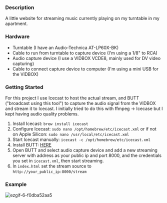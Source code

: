 ### Description
A little website for streaming music currently playing on my turntable in my apartment.

### Hardware
- Turntable (I have an Audio-Technica AT-LP60X-BK)
- Cable to run from turntable to capture device (I'm using a 1/8" to RCA)
- Audio capture device (I use a VIDBOX VCDE8, mainly used for DV video capturing)
- Cable to connect capture device to computer (I'm using a mini USB for the VIDBOX)

### Getting Started
For this project I use Icecast to host the actual stream, and BUTT ("broadcast using this tool") to capture the audio signal from the VIDBOX and stream it to Icecast.  I initially tried to do this with ffmpeg -> Icecase but I kept having audio quality problems.

1) Install Icecast: `brew install icecast`
2) Configure Icecast: `sudo nano /opt/homebrew/etc/icecast.xml` or if not on Apple Silicon: `sudo nano /usr/local/etc/icecast.xml`
3) Start Icecast manually: `icecast -c /opt/homebrew/etc/icecast.xml`
4) Install BUTT: [HERE](https://danielnoethen.de/butt/)
5) Open BUTT and select audio capture device and add a new streaming server with address as your public ip and port 8000, and the credentials you set in `icecast.xml`, then start streaming.
6) In `index.html` set the stream source to `http://your_public_ip:8000/stream`

### Example

![ezgif-6-f0dba52aa5](https://github.com/user-attachments/assets/71fd0534-2bfa-4a6c-b054-5e17fef7bbb6)
